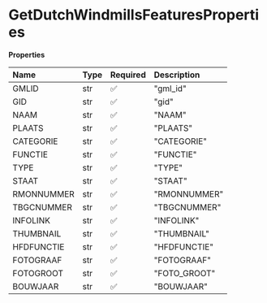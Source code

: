 # GetDutchWindmillsFeaturesProperties

**Properties**

| Name       | Type | Required | Description  |
| :--------- | :--- | :------- | :----------- |
| GMLID      | str  | ✅       | "gml_id"     |
| GID        | str  | ✅       | "gid"        |
| NAAM       | str  | ✅       | "NAAM"       |
| PLAATS     | str  | ✅       | "PLAATS"     |
| CATEGORIE  | str  | ✅       | "CATEGORIE"  |
| FUNCTIE    | str  | ✅       | "FUNCTIE"    |
| TYPE       | str  | ✅       | "TYPE"       |
| STAAT      | str  | ✅       | "STAAT"      |
| RMONNUMMER | str  | ✅       | "RMONNUMMER" |
| TBGCNUMMER | str  | ✅       | "TBGCNUMMER" |
| INFOLINK   | str  | ✅       | "INFOLINK"   |
| THUMBNAIL  | str  | ✅       | "THUMBNAIL"  |
| HFDFUNCTIE | str  | ✅       | "HFDFUNCTIE" |
| FOTOGRAAF  | str  | ✅       | "FOTOGRAAF"  |
| FOTOGROOT  | str  | ✅       | "FOTO_GROOT" |
| BOUWJAAR   | str  | ✅       | "BOUWJAAR"   |

<!-- This file was generated by liblab | https://liblab.com/ -->
